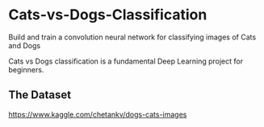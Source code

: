 # Cats-vs-Dogs-Classification
Build and train a convolution neural network for classifying images of Cats and Dogs

Cats vs Dogs classification is a fundamental Deep Learning project for beginners.

## The Dataset
https://www.kaggle.com/chetankv/dogs-cats-images
